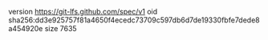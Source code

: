version https://git-lfs.github.com/spec/v1
oid sha256:dd3e925757f81a4650f4ecedc73709c597db6d7de19330fbfe7dede8a454920e
size 7635
